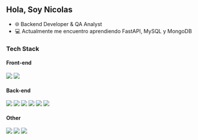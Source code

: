 
<h2 align="left">Hola, Soy Nicolas</h2>

- 🌐 Backend Developer & QA Analyst
- 💻 Actualmente me encuentro aprendiendo FastAPI, MySQL y MongoDB



### Tech Stack
#### Front-end
<span>
 <img src="https://img.shields.io/badge/HTML5-E34F26?style=for-the-badge&logo=html5&logoColor=white" /> 
 <img src="https://img.shields.io/badge/CSS3-1572B6?style=for-the-badge&logo=css3&logoColor=white" /> 

</span>
<br>

#### Back-end
<span>
 <img src="https://img.shields.io/badge/Python-3776AB?style=for-the-badge&logo=python&logoColor=white" /> 
 <img src="https://img.shields.io/badge/FastAPI-005571?style=for-the-badge&logo=fastapi" /> 
  <img src="https://img.shields.io/badge/MongoDB-%234ea94b.svg?style=for-the-badge&logo=mongodb&logoColor=white" /> 
   <img src="https://img.shields.io/badge/MySQL-4479A1?style=for-the-badge&logo=mysql&logoColor=white" /> 
 <img src="https://img.shields.io/badge/Postman-FF6C37?style=for-the-badge&logo=postman&logoColor=white" /> 
   <img src="https://img.shields.io/badge/JWT-000000?style=for-the-badge&logo=jsonwebtokens&logoColor=white" /> 
</span>
<br>

#### Other
<span>
 <img src="https://img.shields.io/badge/Jira-0052CC?style=for-the-badge&logo=jira&logoColor=white" /> 
 <img src="https://img.shields.io/badge/Xray--Test--Management-1C1C1C?style=for-the-badge&logoColor=white" /> 
  <img src="https://img.shields.io/badge/Zephyr--QA--Tools-023047?style=for-the-badge&logoColor=white" /> 

</span>
<br/>

